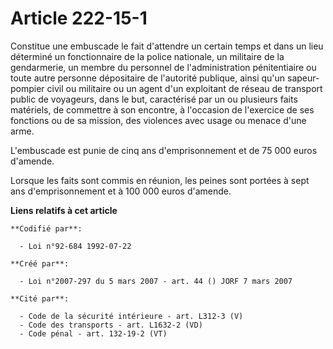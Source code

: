 # Article 222-15-1

Constitue une embuscade le fait d'attendre un certain temps et dans un lieu déterminé un fonctionnaire de la police
nationale, un militaire de la gendarmerie, un membre du personnel de l'administration pénitentiaire ou toute autre personne
dépositaire de l'autorité publique, ainsi qu'un sapeur-pompier civil ou militaire ou un agent d'un exploitant de réseau de
transport public de voyageurs, dans le but, caractérisé par un ou plusieurs faits matériels, de commettre à son encontre, à
l'occasion de l'exercice de ses fonctions ou de sa mission, des violences avec usage ou menace d'une arme.

L'embuscade est punie de cinq ans d'emprisonnement et de 75 000 euros d'amende.

Lorsque les faits sont commis en réunion, les peines sont portées à sept ans d'emprisonnement et à 100 000 euros d'amende.

**Liens relatifs à cet article**

	**Codifié par**:

	  - Loi n°92-684 1992-07-22

	**Créé par**:

	  - Loi n°2007-297 du 5 mars 2007 - art. 44 () JORF 7 mars 2007

	**Cité par**:

	  - Code de la sécurité intérieure - art. L312-3 (V)
	  - Code des transports - art. L1632-2 (VD)
	  - Code pénal - art. 132-19-2 (VT)
